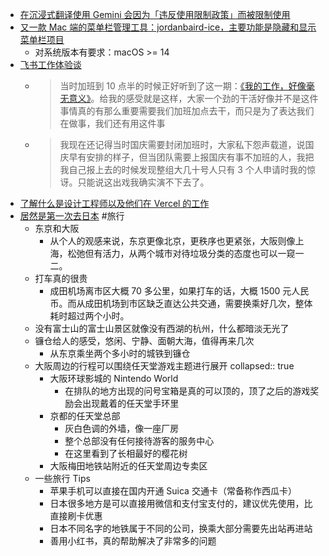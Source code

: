 - [在沉浸式翻译使用 Gemini 会因为「违反使用限制政策」而被限制使用](https://twitter.com/luoleiorg/status/1774641029553013157)
- [又一款 Mac 端的菜单栏管理工具：jordanbaird-ice，主要功能是隐藏和显示菜单栏项目](https://github.com/jordanbaird/Ice)
	- 对系统版本有要求：macOS >= 14
- [飞书工作体验谈](https://www.v2ex.com/t/1028575)
	- > 当时加班到 10 点半的时候正好听到了这一期：[《我的工作，好像毫无意义》](https://www.gcores.com/radios/167783)。给我的感受就是这样，大家一个劲的干活好像并不是这件事情真的有那么重要需要我们加班加点去干，而只是为了表达我们在做事，我们还有用这件事
	- > 我现在还记得当时国庆需要封闭加班时，大家私下怨声载道，说国庆早有安排的样子，但当团队需要上报国庆有事不加班的人，我把我自己报上去的时候发现整组大几十号人只有 3 个人申请时我的惊讶。只能说这出戏我确实演不下去了。
- [了解什么是设计工程师以及他们在 Vercel 的工作](https://vercel.com/blog/design-engineering-at-vercel)
- [居然是第一次去日本](https://houjoe.notion.site/566f85f89b34475f8ce68697bf172b61) #旅行
	- 东京和大阪
		- 从个人的观感来说，东京更像北京，更秩序也更紧张，大阪则像上海，松弛但有活力，从两个城市对待垃圾分类的态度也可以一窥一二。
	- 打车真的很贵
		- 成田机场离市区大概 70 多公里，如果打车的话，大概 1500 元人民币。而从成田机场到市区缺乏直达公共交通，需要换乘好几次，整体耗时超过两个小时。
	- 没有富士山的富士山景区就像没有西湖的杭州，什么都暗淡无光了
	- 镰仓给人的感受，悠闲、宁静、面朝大海，值得再来几次
		- 从东京乘坐两个多小时的城铁到镰仓
	- 大阪周边的行程可以围绕任天堂游戏主题进行展开
	  collapsed:: true
		- 大阪环球影城的 Nintendo World
			- 在排队的地方出现的问号宝箱是真的可以顶的，顶了之后的游戏奖励会出现戴着的任天堂手环里
		- 京都的任天堂总部
			- 灰白色调的外墙，像一座厂房
			- 整个总部没有任何接待游客的服务中心
			- 在这里看到了长相最好的樱花树
		- 大阪梅田地铁站附近的任天堂周边专卖区
	- 一些旅行 Tips
		- 苹果手机可以直接在国内开通 Suica 交通卡（常备称作西瓜卡）
		- 日本很多地方是可以直接用微信和支付宝支付的，建议优先使用，比直接刷卡优惠
		- 日本不同名字的地铁属于不同的公司，换乘大部分需要先出站再进站
		- 善用小红书，真的帮助解决了非常多的问题